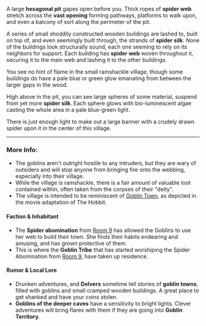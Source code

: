 A large **hexagonal pit** gapes open before you. Thick ropes of **spider web** stretch across the **vast opening** forming pathways, platforms to walk upon, and even a balcony of sort along the perimeter of the pit.

A series of small shoddily constructed wooden buildings are lashed to, built on top of, and even seemingly built through, the strands of **spider silk**. None of the buildings look structurally sound, each one seeming to rely on its neighbors for support. Each building has **spider web** woven throughout it, securing it to the main web and lashing it to the other buildings. 
 
You see no hint of flame in the small ramshackle village, though some buildings do have a pale blue or green glow emanating from between the larger gaps in the wood.

High above in the pit, you can see large spheres of some material, suspend from yet more **spider silk**. Each sphere glows with bio-luminescent algae casting the whole area in a pale blue-green light.

There is just enough light to make out a large banner with a crudely drawn spider upon it in the center of this village. 

---

### More Info:

* The goblins aren't outright hostile to any intruders, but they are wary of outsiders and will stop anyone from bringing fire onto the webbing, especially into their village.
* While the village is ramshackle, there is a fair amount of valuable loot contained within, often taken from the corpses of their "deity".
* The village is intended to be reminiscent of [Goblin Town](https://www.youtube.com/watch?v=sVzjb-OcmXI), as depicted in the movie adaptation of The Hobbit.

#### Faction & Inhabitant

* The **Spider abomination** from [Room 9](https://old.reddit.com/r/Dungeon23/comments/107j3pt/day_9_too_many_legs_to_be_trusted/) has allowed the Goblins to use her web to build their town. She finds their habits endearing and amusing, and has grown protective of them.
* This is where the **Goblin Tribe** that has started worshiping the Spider Abomination from [Room 9](Room_9.md), have taken up residence. 

#### Rumor & Local Lore

* Drunken adventures, and **Delvers** sometime tell stories of **goblin towns**, filled with goblins and small cramped wooden buildings. A great place to get shanked and have your coins stolen.
* **Goblins of the deeper caves** have a sensitivity to bright lights. Clever adventures will bring flares with them if they are going into **Goblin Territory**.